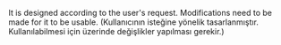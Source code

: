 It is designed according to the user's request. Modifications need to be made for it to be usable. (Kullanıcının isteğine yönelik tasarlanmıştır. Kullanılabilmesi için üzerinde değişlikler yapılması gerekir.)
